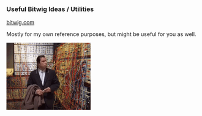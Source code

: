 ### Useful Bitwig Ideas / Utilities

[bitwig.com](https://bitwig.com)

Mostly for my own reference purposes, but might be useful for you as well.


![](https://github.com/thisplusthis/bitwig-utils/blob/main/johnny.gif)

